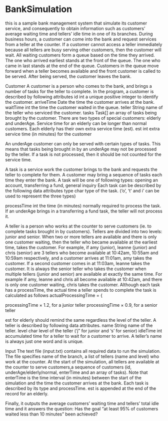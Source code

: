 # BankSimulation
this is a sample bank management system that simulate its customer service, and consequently to obtain information such as customers’ 
average waiting time and tellers’ idle time in one of its branches.
During business hours, a customer can come into the bank and request services from a teller at the
counter. If a customer cannot access a teller immediately because all tellers are busy serving other
customers, then the customer will wait. All waiting customers form a queue based on the time they
arrived. The one who arrived earliest stands at the front of the queue. The one who came in last
stands at the end of the queue. Customers in the queue move forward when a teller becomes
available and the front customer is called to be served. After being served, the customer leaves the
bank.

Customer
A customer is a person who comes to the bank, and brings a number of tasks for the teller to
complete. In the program, a customer is described by following attributes
id int a unique positive integer to identify the customer.
arriveTime Date the time the customer arrives at the bank.
waitTime int the time the customer waited in the queue.
teller String name of the teller who serviced the customer.
tasks Task[] an array of tasks being brought by the customer.
There are two types of special customers: elderly and underAge. Service time for an elderly can
be longer than normal customers. Each elderly has their own extra service time (est).
est int extra service time (in minutes) for the customer

An underAge customer can only be served with certain types of tasks. This means that tasks being
brought in by an underAge may not be processed by the teller. If a task is not processed, then it
should be not counted for the service time.


A task is a service work the customer brings to the bank and requests the teller to complete for
them. A customer may bring a sequence of tasks each time they enter the bank. A task will be one
of following types:
opening an account,  transferring a fund, general inquiry
Each task can be described by the following data attributes
type char type of the task. (‘o’, ‘t’ and i’ can be used to represent the three types)

processTime int the time (in minutes) normally required to process the task.
 If an underAge brings in a transferring a fund task, the teller will not process it.

A teller is a person who works at the counter to serve customers (ie. to complete tasks brought in
by customers). Tellers are divided into two levels: junior and senior.
When two or more tellers are available and there is only one customer waiting, then the teller who
became available at the earliest time, takes the customer. For example, if amy (junior), leanne
(junior) and chris (senior) are 3 tellers who become available at 10:42am, 10:55am and
10:59am respectively, and a customer arrives at 11:01am, amy takes the customer. If a second
customer comes in at 11:03am, leanne takes the customer. It is always the senior teller who takes
the customer when multiple tellers (junior and senior) are available at exactly the same time. For
example if amy, leanne and chris all become available at 10:42am, and there is only one customer
waiting, chris takes the customer.
Although each task has a processTime, the actual time a teller spends to complete the task is
calculated as follows
actualProcessingTime = {

processingTime × 1.2, for a junior teller
processingTime × 0.9, for a senior teller

est for elderly should remind the same regardless the level of the teller. A teller is described by
following data attributes.
name String name of the teller.
level char level of the teller (‘j” for junior and ‘s’ for senior)
idleTime int accumulated time for a teller to wait for a customer to
arrive.
A teller’s name is always just one word and is unique.

Input
The text file (input.txt) contains all required data to run the simulation. The file specifies
name of the branch, a list of tellers (name and level) who work at the counter. At the start of the
simulation, all tellers are available at the counter to serve customers,a sequence of customers (id, underAge/elderly/normal, enterTime and an array of
tasks). Note that enterTime is the time interval (in minutes) between the start of the
simulation and the time the customer arrives at the bank. Each task is described by its
type and processTime. est is appended at the end of the record for an elderly.

Finally, it outputs
 the average customers’ waiting time and
 tellers’ total idle time and
 it answers the question: Has the goal “at least 95% of customers waited less than 10
minutes” been achieved?
